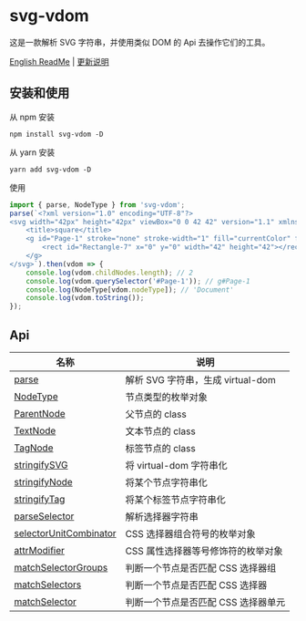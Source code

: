 # svg-vdom

这是一款解析 SVG 字符串，并使用类似 DOM 的 Api 去操作它们的工具。

[English ReadMe](README.md) | [更新说明](CHANGELOG-cn.md)

## 安装和使用

从 npm 安装

```
npm install svg-vdom -D
```

从 yarn 安装

```
yarn add svg-vdom -D
```

使用

```js
import { parse, NodeType } from 'svg-vdom';
parse(`<?xml version="1.0" encoding="UTF-8"?>
<svg width="42px" height="42px" viewBox="0 0 42 42" version="1.1" xmlns="http://www.w3.org/2000/svg" xmlns:xlink="http://www.w3.org/1999/xlink">
	<title>square</title>
	<g id="Page-1" stroke="none" stroke-width="1" fill="currentColor" fill-rule="evenodd">
		<rect id="Rectangle-7" x="0" y="0" width="42" height="42"></rect>
	</g>
</svg>`).then(vdom => {
	console.log(vdom.childNodes.length); // 2
	console.log(vdom.querySelector('#Page-1')); // g#Page-1
	console.log(NodeType[vdom.nodeType]); // 'Document'
	console.log(vdom.toString());
});
```

## Api

名称 | 说明
---- | ----
[parse](docs/cn/parse.md) | 解析 SVG 字符串，生成 virtual-dom
[NodeType](docs/cn/node-type.md) | 节点类型的枚举对象
[ParentNode](docs/cn/parent-node.md) | 父节点的 class
[TextNode](docs/cn/text-node.md) | 文本节点的 class
[TagNode](docs/cn/tag-node.md) | 标签节点的 class
[stringifySVG](docs/cn/stringify-svg.md) | 将 virtual-dom 字符串化
[stringifyNode](docs/cn/stringify-node.md) | 将某个节点字符串化
[stringifyTag](docs/cn/stringify-tag.md) | 将某个标签节点字符串化
[parseSelector](docs/cn/parse-selector.md) | 解析选择器字符串
[selectorUnitCombinator](docs/cn/selector-unit-combinator.md) | CSS 选择器组合符号的枚举对象
[attrModifier](docs/cn/attr-modifier.md) | CSS 属性选择器等号修饰符的枚举对象
[matchSelectorGroups](docs/cn/match-selector-groups.md) | 判断一个节点是否匹配 CSS 选择器组
[matchSelectors](docs/cn/match-selectors.md) | 判断一个节点是否匹配 CSS 选择器
[matchSelector](docs/cn/match-selector.md) | 判断一个节点是否匹配 CSS 选择器单元
